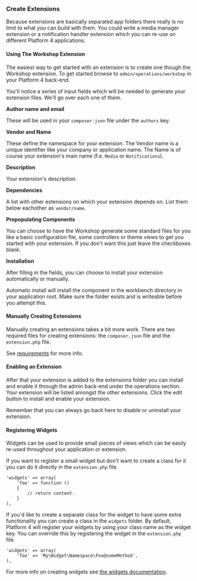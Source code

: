 ### Create Extensions

Because extensions are basically separated app folders there really is no limit to what you can build with them. You could write a media manager extension or a notification handler extension which you can re-use on different Platform 4 applications.

#### Using The Workshop Extension

The easiest way to get started with an extension is to create one though the Workshop extension. To get started browse to `admin/operations/workshop` in your Platform 4 back-end.

You'll notice a series of input fields which will be needed to generate your extension files. We'll go over each one of them.

**Author name and email**

These will be used in your `composer.json` file under the `authors` key.

**Vendor and Name**

These define the namespace for your extension. The Vendor name is a unique identifier like your company or application name. The Name is of course your extension's main name (f.e. `Media` or `Notifications`).

**Description**

Your extension's description.

**Dependencies**

A list with other extensions on which your extension depends on. List them below eachother as `vendor/name`.

**Prepopulating Components**

You can choose to have the Workshop generate some standard files for you like a basic configuration file, some controllers or theme views to get you started with your extension. If you don't want this just leave the checkboxes blank.

**Installation**

After filling in the fields, you can choose to install your extension automatically or manually.

Automatic install will install the component in the workbench directory in your application root. Make sure the folder exists and is writeable before you attempt this.


#### Manually Creating Extensions

Manually creating an extensions takes a bit more work. There are two required files for creating extensions: the `composer.json` file and the `extension.php` file.

See [requirements](#installation) for more info.


#### Enabling an Extension

After that your extension is added to the extensions folder you can install and enable it through the admin back-end under the operations section. Your extension will be listed amongst the other extensions. Click the edit button to install and enable your extension.

Remember that you can always go back here to disable or uninstall your extension.


#### Registering Widgets

Widgets can be used to provide small pieces of views which can be easily re-used throughout your application or extension.

If you want to register a small widget but don't want to create a class for it you can do it directly in the `extension.php` file.

	'widgets' => array(
		'foo' => function ()
		{
			// return content.
		}
	),

If you'd like to create a separate class for the widget to have some extra functionality you can create a class in the `widgets` folder. By default, Platform 4 will register your widgets by using your class name as the widget key. You can override this by registering the widget in the `extension.php` file.

	'widgets' => array(
		'foo' => 'My\Widget\Namespace\Foo@someMethod',
	),

For more info on creating widgets see [the widgets documentation](#widgets).
